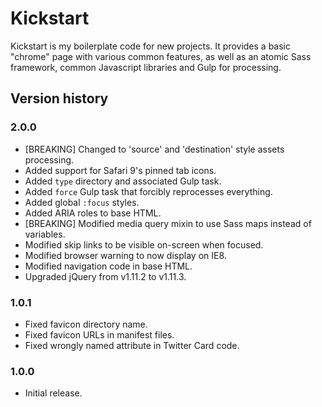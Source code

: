 Kickstart
=========

Kickstart is my boilerplate code for new projects. It provides a basic "chrome" page with various common features, as well as an atomic Sass framework, common Javascript libraries and Gulp for processing.

Version history
---------------

### 2.0.0
* [BREAKING] Changed to 'source' and 'destination' style assets processing. 
* Added support for Safari 9's pinned tab icons.
* Added `type` directory and associated Gulp task.
* Added `force` Gulp task that forcibly reprocesses everything. 
* Added global `:focus` styles.
* Added ARIA roles to base HTML.
* [BREAKING] Modified media query mixin to use Sass maps instead of variables.
* Modified skip links to be visible on-screen when focused.
* Modified browser warning to now display on IE8.
* Modified navigation code in base HTML.
* Upgraded jQuery from v1.11.2 to v1.11.3. 

### 1.0.1
* Fixed favicon directory name.
* Fixed favicon URLs in manifest files. 
* Fixed wrongly named attribute in Twitter Card code.

### 1.0.0
* Initial release.

